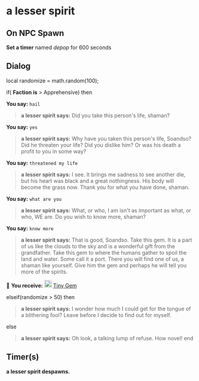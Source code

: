 # a lesser spirit

## On NPC Spawn

**Set a timer** named *depop* for 600 seconds
## Dialog

local randomize = math.random(100);



if( **Faction is** > Apprehensive) then


**You say:** `hail`




>**a lesser spirit says:** Did you take this person's life, shaman?


**You say:** `yes`




>**a lesser spirit says:** Why have you taken this person's life, Soandso? Did he threaten your life? Did you dislike him? Or was his death a profit to you in some way?


**You say:** `threatened my life`




>**a lesser spirit says:** I see. It brings me sadness to see another die, but his heart was black and a great nothingness. His body will become the grass now. Thank you for what you have done, shaman.


**You say:** `what are you`




>**a lesser spirit says:** What, or who, I am isn't as important as what, or who, WE are. Do you wish to know more, shaman?


**You say:** `know more`




>**a lesser spirit says:** That is good, Soandso. Take this gem. It is a part of us like the clouds to the sky and is a wonderful gift from the grandfather. Take this gem to where the humans gather to spoil the land and water. Some call it a port. There you will find one of us, a shaman like yourself. Give him the gem and perhaps he will tell you more of the spirits.



 &#127873; **You receive:**  <img style="background:url(/static/icons/blank_slot.gif);width:20px;height:20px;" src="/static/icons/item_961.png" alt="" /> <a
                                href="/item/1665" data-url="1665" class="tooltip-link link">Tiny Gem</a>


elseif(randomize > 50) then


>**a lesser spirit says:** I wonder how much I could get for the tongue of a blithering fool? Leave before I decide to find out for myself.

else


>**a lesser spirit says:** Oh look, a talking lump of refuse. How novel!
end

## Timer(s)

**a lesser spirit despawns.**





